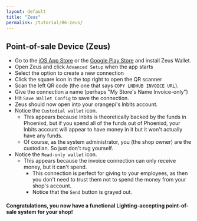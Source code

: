 ```yaml
---
layout: default
title: "Zeus"
permalink: /tutorial/06-zeus/
---
```



## Point-of-sale Device (Zeus)
- Go to the [iOS App Store](https://apps.apple.com/us/app/zeus-wallet/id1456038895) or the [Google Play Store](https://play.google.com/store/apps/details?id=app.zeusln.zeus&hl=en&pli=1) and install Zeus Wallet.
- Open Zeus and click `Advanced Setup` when the app starts
- Select the option to create a new connection
- Click the square icon in the top right to open the QR scanner
- Scan the left QR code (the one that says `COPY LNDHUB INVOICE URL`).
- Give the connection a name (perhaps "My Store's Name Invoice-only")
- Hit `Save Wallet Config` to save the connection.
- Zeus should now open into your orangepi's lnbits account.
- Notice the `Custodial wallet` icon.
  - This appears because lnbits is theoretically backed by the funds in Phoenixd, but if you spend all of the funds out of Phoenixd, your lnbits account will appear to have money in it but it won't actually have any funds.
  - Of course, as the system administrator, you (the shop owner) are the custodian. So just don't rug yourself.
- Notice the `Read-only wallet` icon.
  - This appears because the invoice connection can only receive money, but it can't spend.
    - This connection is perfect for giving to your employees, as then you don't need to trust them not to spend the money from your shop's account.
    - Notice that the `Send` button is grayed out.

#### Congratulations, you now have a functional Lighting-accepting point-of-sale system for your shop!
